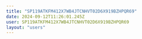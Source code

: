 ```yaml
---
title: "SP119ATKFM412X7WB4JTCNHVT02D6X919BZHPQR69"
date: 2024-09-12T11:26:01.245Z
user: SP119ATKFM412X7WB4JTCNHVT02D6X919BZHPQR69
layout: "users"
---
```

    